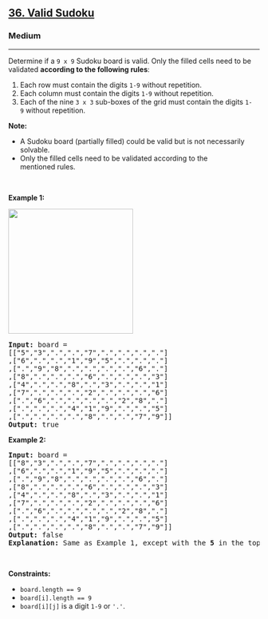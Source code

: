 <h2><a href="https://leetcode.com/problems/valid-sudoku/">36. Valid Sudoku</a></h2><h3>Medium</h3><hr><div style="user-select: auto;"><p style="user-select: auto;">Determine if a&nbsp;<code style="user-select: auto;">9 x 9</code> Sudoku board&nbsp;is valid.&nbsp;Only the filled cells need to be validated&nbsp;<strong style="user-select: auto;">according to the following rules</strong>:</p>

<ol style="user-select: auto;">
	<li style="user-select: auto;">Each row&nbsp;must contain the&nbsp;digits&nbsp;<code style="user-select: auto;">1-9</code> without repetition.</li>
	<li style="user-select: auto;">Each column must contain the digits&nbsp;<code style="user-select: auto;">1-9</code>&nbsp;without repetition.</li>
	<li style="user-select: auto;">Each of the nine&nbsp;<code style="user-select: auto;">3 x 3</code> sub-boxes of the grid must contain the digits&nbsp;<code style="user-select: auto;">1-9</code>&nbsp;without repetition.</li>
</ol>

<p style="user-select: auto;"><strong style="user-select: auto;">Note:</strong></p>

<ul style="user-select: auto;">
	<li style="user-select: auto;">A Sudoku board (partially filled) could be valid but is not necessarily solvable.</li>
	<li style="user-select: auto;">Only the filled cells need to be validated according to the mentioned&nbsp;rules.</li>
</ul>

<p style="user-select: auto;">&nbsp;</p>
<p style="user-select: auto;"><strong style="user-select: auto;">Example 1:</strong></p>
<img src="https://upload.wikimedia.org/wikipedia/commons/thumb/f/ff/Sudoku-by-L2G-20050714.svg/250px-Sudoku-by-L2G-20050714.svg.png" style="height: 250px; width: 250px; user-select: auto;">
<pre style="user-select: auto;"><strong style="user-select: auto;">Input:</strong> board = 
[["5","3",".",".","7",".",".",".","."]
,["6",".",".","1","9","5",".",".","."]
,[".","9","8",".",".",".",".","6","."]
,["8",".",".",".","6",".",".",".","3"]
,["4",".",".","8",".","3",".",".","1"]
,["7",".",".",".","2",".",".",".","6"]
,[".","6",".",".",".",".","2","8","."]
,[".",".",".","4","1","9",".",".","5"]
,[".",".",".",".","8",".",".","7","9"]]
<strong style="user-select: auto;">Output:</strong> true
</pre>

<p style="user-select: auto;"><strong style="user-select: auto;">Example 2:</strong></p>

<pre style="user-select: auto;"><strong style="user-select: auto;">Input:</strong> board = 
[["8","3",".",".","7",".",".",".","."]
,["6",".",".","1","9","5",".",".","."]
,[".","9","8",".",".",".",".","6","."]
,["8",".",".",".","6",".",".",".","3"]
,["4",".",".","8",".","3",".",".","1"]
,["7",".",".",".","2",".",".",".","6"]
,[".","6",".",".",".",".","2","8","."]
,[".",".",".","4","1","9",".",".","5"]
,[".",".",".",".","8",".",".","7","9"]]
<strong style="user-select: auto;">Output:</strong> false
<strong style="user-select: auto;">Explanation:</strong> Same as Example 1, except with the <strong style="user-select: auto;">5</strong> in the top left corner being modified to <strong style="user-select: auto;">8</strong>. Since there are two 8's in the top left 3x3 sub-box, it is invalid.
</pre>

<p style="user-select: auto;">&nbsp;</p>
<p style="user-select: auto;"><strong style="user-select: auto;">Constraints:</strong></p>

<ul style="user-select: auto;">
	<li style="user-select: auto;"><code style="user-select: auto;">board.length == 9</code></li>
	<li style="user-select: auto;"><code style="user-select: auto;">board[i].length == 9</code></li>
	<li style="user-select: auto;"><code style="user-select: auto;">board[i][j]</code> is a digit <code style="user-select: auto;">1-9</code> or <code style="user-select: auto;">'.'</code>.</li>
</ul>
</div>
